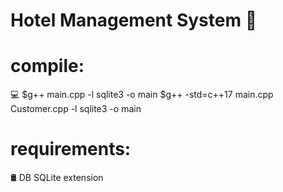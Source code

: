 # Hotel Management System 🏨 
# compile: 
💻  $g++ main.cpp -l sqlite3 -o main 
    $g++ -std=c++17 main.cpp Customer.cpp  -l sqlite3 -o main 
# requirements:
🛢  DB SQLite extension
